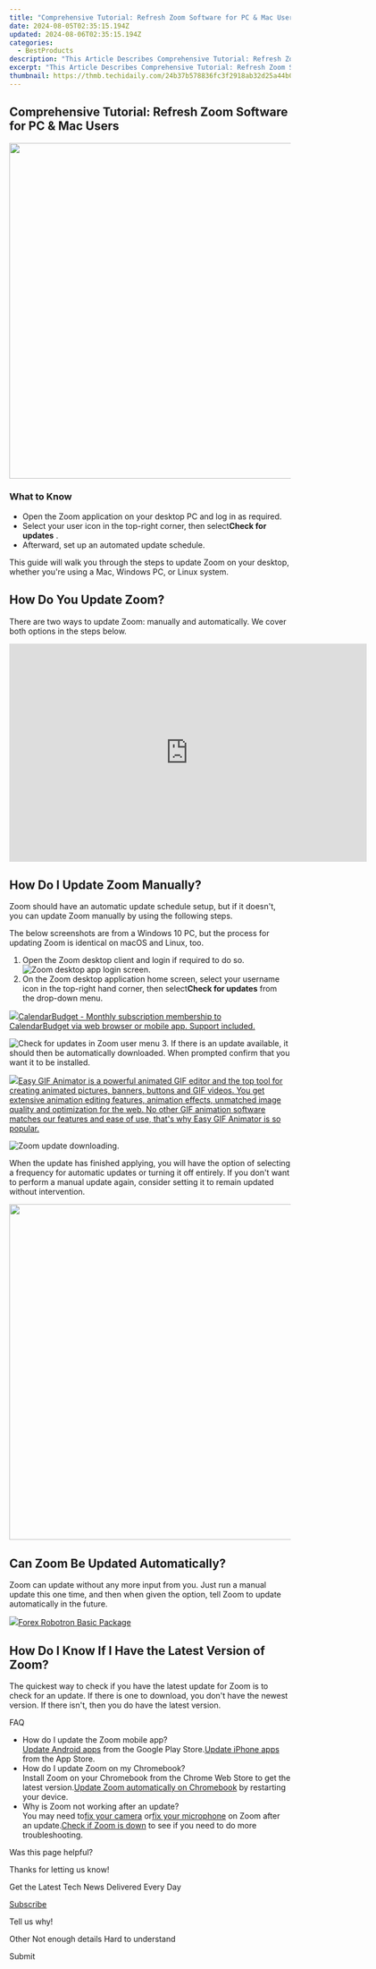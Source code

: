 ```yaml
---
title: "Comprehensive Tutorial: Refresh Zoom Software for PC & Mac Users"
date: 2024-08-05T02:35:15.194Z
updated: 2024-08-06T02:35:15.194Z
categories:
  - BestProducts
description: "This Article Describes Comprehensive Tutorial: Refresh Zoom Software for PC & Mac Users"
excerpt: "This Article Describes Comprehensive Tutorial: Refresh Zoom Software for PC & Mac Users"
thumbnail: https://thmb.techidaily.com/24b37b578836fc3f2918ab32d25a44b0c1a08b2ac44a3b64d442e286082e5edf.jpg
---
```


## Comprehensive Tutorial: Refresh Zoom Software for PC & Mac Users
<!-- affiliate ads begin -->
<a href="https://appsumo.8odi.net/c/5597632/2082529/7443" target="_top" id="2082529"><img src="//a.impactradius-go.com/display-ad/7443-2082529" border="0" alt="" width="1200" height="600"/></a><img height="0" width="0" src="https://appsumo.8odi.net/i/5597632/2082529/7443" style="position:absolute;visibility:hidden;" border="0" />
<!-- affiliate ads end -->
### What to Know

* Open the Zoom application on your desktop PC and log in as required.
* Select your user icon in the top-right corner, then select**Check for updates** .
* Afterward, set up an automated update schedule.

 This guide will walk you through the steps to update Zoom on your desktop, whether you're using a Mac, Windows PC, or Linux system.

## How Do You Update Zoom?

 There are two ways to update Zoom: manually and automatically. We cover both options in the steps below.  

<!-- affiliate ads begin -->
<a href="https://secure.2checkout.com/order/checkout.php?PRODS=2337838&QTY=1&AFFILIATE=108875&CART=1"><iframe width="640" height="390" src="https://www.youtube.com/embed/rzZwphIv4RM" title="APFill - Ink and Toner Coverage Calculator" frameborder="0" allow="accelerometer; autoplay; clipboard-write; encrypted-media; gyroscope; picture-in-picture; web-share" referrerpolicy="strict-origin-when-cross-origin" allowfullscreen></iframe></a>
<!-- affiliate ads end -->
## How Do I Update Zoom Manually?

 Zoom should have an automatic update schedule setup, but if it doesn't, you can update Zoom manually by using the following steps.

 The below screenshots are from a Windows 10 PC, but the process for updating Zoom is identical on macOS and Linux, too.

1. Open the Zoom desktop client and login if required to do so.  
![Zoom desktop app login screen.](https://www.lifewire.com/thmb/LMCvz5TpTCSe0UHyEQFpPmJ0CMo=/1500x0/filters:no_upscale():max_bytes(150000):strip_icc():format(webp)/zoomupdate01-c38d53c1a34242d5b680b3b29bc398f1.jpg)
2. On the Zoom desktop application home screen, select your username icon in the top-right hand corner, then select**Check for updates** from the drop-down menu.  
<!-- affiliate ads begin -->
<a href="https://secure.2checkout.com/order/checkout.php?PRODS=37701530&QTY=1&AFFILIATE=108875&CART=1"><img src="https://secure.avangate.com/images/merchant/6fe0c81e3f9438db11ebbfba6c5ce460/products/copy_cbLogo_with_text_blue.png" border="0">CalendarBudget - Monthly subscription membership to CalendarBudget via web browser or mobile app. Support included. </a>
<!-- affiliate ads end -->
![Check for updates in Zoom user menu](https://www.lifewire.com/thmb/ehtDhx8H5XA8v6VjtMeDkSqWmkw=/1500x0/filters:no_upscale():max_bytes(150000):strip_icc():format(webp)/003_update-zoom-on-desktop-computer-5213607-6beea0d4c3f14e0791b4f47324a8398c.jpg)
3. If there is an update available, it should then be automatically downloaded. When prompted confirm that you want it to be installed.  
<!-- affiliate ads begin -->
<a href="https://secure.2checkout.com/order/checkout.php?PRODS=174416&QTY=1&AFFILIATE=108875&CART=1"><img src="https://www.easygifanimator.net/images/gif-animator.png" border="0">Easy GIF Animator is a powerful animated GIF editor and the top tool for creating animated pictures, banners, buttons and GIF videos. You get extensive animation editing features, animation effects, unmatched image quality and optimization for the web. No other GIF animation software matches our features and ease of use, that's why Easy GIF Animator is so popular.</a>
<!-- affiliate ads end -->
![Zoom update downloading.](https://www.lifewire.com/thmb/cZhM2lLZJqZ19obPxjqRisMYwa8=/1500x0/filters:no_upscale():max_bytes(150000):strip_icc():format(webp)/zoomupdate04-4c304e47815141ec82c784dc798376de.jpg)

 When the update has finished applying, you will have the option of selecting a frequency for automatic updates or turning it off entirely. If you don't want to perform a manual update again, consider setting it to remain updated without intervention.  

<!-- affiliate ads begin -->
<a href="https://appsumo.8odi.net/c/5597632/2087484/7443" target="_top" id="2087484"><img src="//a.impactradius-go.com/display-ad/7443-2087484" border="0" alt="" width="1200" height="600"/></a><img height="0" width="0" src="https://appsumo.8odi.net/i/5597632/2087484/7443" style="position:absolute;visibility:hidden;" border="0" />
<!-- affiliate ads end -->
## Can Zoom Be Updated Automatically?

 Zoom can update without any more input from you. Just run a manual update this one time, and then when given the option, tell Zoom to update automatically in the future.  

<!-- affiliate ads begin -->
<a href="https://secure.2checkout.com/order/checkout.php?PRODS=4726960&QTY=1&AFFILIATE=108875&CART=1"><img src="https://secure.avangate.com/images/merchant/5f4f7141b65a730b4efb0e0d51f63e94/products/forexrobotronbox.gif" border="0">Forex Robotron Basic Package</a>
<!-- affiliate ads end -->
## How Do I Know If I Have the Latest Version of Zoom?

 The quickest way to check if you have the latest update for Zoom is to check for an update. If there is one to download, you don't have the newest version. If there isn't, then you do have the latest version.

 FAQ

* How do I update the Zoom mobile app?  
[Update Android apps](https://www.lifewire.com/update-apps-on-android-7106106) from the Google Play Store.[Update iPhone apps](https://www.lifewire.com/ways-to-keep-iphone-apps-to-date-2000645) from the App Store.
* How do I update Zoom on my Chromebook?  
 Install Zoom on your Chromebook from the Chrome Web Store to get the latest version.[Update Zoom automatically on Chromebook](https://www.lifewire.com/update-zoom-on-chromebook-5215355) by restarting your device.
* Why is Zoom not working after an update?  
 You may need to[fix your camera](https://www.lifewire.com/how-to-fix-zoom-camera-not-working-4844956) or[fix your microphone](https://www.lifewire.com/how-to-fix-it-when-a-zoom-microphone-is-not-working-4844958) on Zoom after an update.[Check if Zoom is down](https://www.lifewire.com/is-zoom-down-or-is-it-you-4802086) to see if you need to do more troubleshooting.

Was this page helpful?

Thanks for letting us know!

 Get the Latest Tech News Delivered Every Day

[Subscribe](https://www.lifewire.com/#)

Tell us why!

 Other  Not enough details  Hard to understand

 Submit

<ins class="adsbygoogle"
     style="display:block"
     data-ad-format="autorelaxed"
     data-ad-client="ca-pub-7571918770474297"
     data-ad-slot="1223367746"></ins>



<ins class="adsbygoogle"
     style="display:block"
     data-ad-client="ca-pub-7571918770474297"
     data-ad-slot="8358498916"
     data-ad-format="auto"
     data-full-width-responsive="true"></ins>
